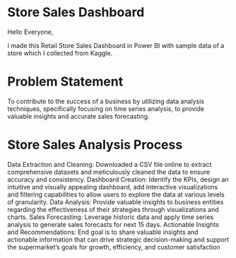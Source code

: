 # Store Sales Dashboard
Hello Everyone,

I made this Retail Store Sales Dashboard in Power BI with sample data of a store which I collected from Kaggle.

# Problem Statement
To contribute to the success of a business by utilizing data analysis techniques, specifically
focusing on time series analysis, to provide valuable insights and accurate sales forecasting.

# Store Sales Analysis Process
Data Extraction and Cleaning: Downloaded a CSV file online to extract comprehensive datasets and
meticulously cleaned the data to ensure accuracy and consistency.
Dashboard Creation: Identify the KPIs, design an intuitive and visually appealing dashboard, add
interactive visualizations and filtering capabilities to allow users to explore the data at various levels of
granularity.
Data Analysis: Provide valuable insights to business entities regarding the effectiveness of their
strategies through visualizations and charts.
Sales Forecasting: Leverage historic data and apply time series analysis to generate sales forecasts for
next 15 days.
Actionable Insights and Recommendations: End goal is to share valuable insights and actionable
information that can drive strategic decision-making and support the supermarket’s goals for growth,
efficiency, and customer satisfaction
